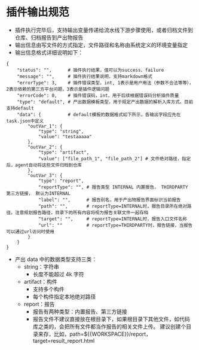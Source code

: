 # 插件输出规范

* 插件执行完毕后，支持输出变量传递给流水线下游步骤使用，或者归档文件到仓库、归档报告到产出物报告
* 输出信息由写文件的方式指定，文件路径和名称由系统定义的环境变量指定
* 输出信息格式详细说明如下：

```text
{
    "status": "",      # 插件执行结果，值可以为success、failure
    "message": "",     # 插件执行结果说明，支持markdown格式
    "errorType": 3,    # 插件错误类型，int, 1表示是用户用法（参数不合法等等），2表示依赖的第三方平台问题，3表示是插件逻辑问题
    "errorCode": 0,    # 插件错误码，int，用于后续根据错误码分析插件质量
    "type": "default", # 产出数据模板类型，用于规定产出数据的解析入库方式。目前支持default
    "data": {          # default模板的数据格式如下所示，各输出字段应先在task.json中定义
        "outVar_1": {
            "type": "string",
            "value": "testaaaaa"
        },
        "outVar_2": {
            "type": "artifact",
            "value": ["file_path_1", "file_path_2"] # 文件绝对路径，指定后，agent自动将这些文件归档到仓库
        },
        "outVar_3": {
            "type": "report",
            "reportType": "", # 报告类型 INTERNAL 内置报告， THIRDPARTY 第三方链接， 默认为INTERNAL
            "label": "",      # 报告别名，用于产出物报告界面标识当前报告
            "path": "",       # reportType=INTERNAL时，报告目录所在绝对路径。注意规划报告路径，目录下的所有内容将视为报告关联文件一起存档
            "target": "",     # reportType=INTERNAL时，报告入口文件名称
            "url": ""         # reportType=THIRDPARTY时，报告链接，当报告可以通过url访问时使用
        }
    }
}
```

* 产出 data 中的数据类型支持三类：
  * string：字符串
    * 长度不能超过 4k 字符
  * artifact：构件
    * 支持多个构件
    * 每个构件指定本地绝对路径
  * report：报告
    * 报告有两种类型：内置报告、第三方链接
    * 报告文件不建议直接放在根目录下，如果根目录下其他文件，如代码库之类的，会把所有文件都当作报告的相关文件上传。 建议创建个目录来存，比如，path=${{WORKSPACE}}/report， target=result\_report.html

